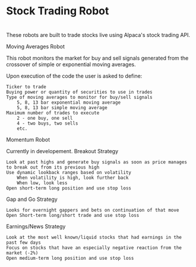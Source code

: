# Stock Trading Robot <h1>
These robots are built to trade stocks live using Alpaca's stock trading API.
    
Moving Averages Robot

This robot monitors the market for buy and sell signals generated from the crossover of simple or exponential moving averages.

Upon execution of the code the user is asked to define:

    Ticker to trade
    Buying power or quantity of securities to use in trades
    Type of moving averages to monitor for buy/sell signals
        5, 8, 13 bar exponential moving average
        5, 8, 13 bar simple moving average
    Maximum number of trades to execute
        2 - one buy, one sell
        4 - two buys, two sells
        etc.

Momentum Robot

Currently in developement.
Breakout Strategy

    Look at past highs and generate buy signals as soon as price manages to break out from its previous high
    Use dynamic lookback ranges based on volatility
        When volatility is high, look further back
        When low, look less
    Open short-term long position and use stop loss

Gap and Go Strategy

    Looks for overnight gappers and bets on continuation of that move
    Open Short-term long/short trade and use stop loss

Earnings/News Strategy

    Look at the most well known/liquid stocks that had earnings in the past few days
    Focus on stocks that have an especially negative reaction from the market (-2%)
    Open medium-term long position and use stop loss
